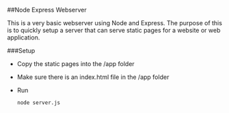 ##Node Express Webserver

This is a very basic webserver using Node and Express. The purpose of this is to quickly setup a server that can serve static pages for a website or web application.

###Setup

- Copy the static pages into the /app folder
- Make sure there is an index.html file in the /app folder
- Run
	
	``` node server.js ```
